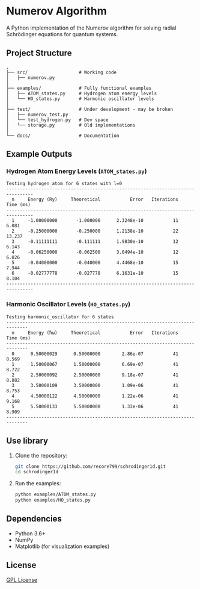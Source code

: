 # Numerov Algorithm

A Python implementation of the Numerov algorithm for solving radial Schrödinger equations for quantum systems.

## Project Structure

```
.
├── src/                   # Working code
│   ├── numerov.py
│
├── examples/              # Fully functional examples
│   ├── ATOM_states.py     # Hydrogen atom energy levels
│   └── HO_states.py       # Harmonic oscillator levels
│
├── test/                  # Under development - may be broken
│   ├── numerov_test.py
│   └── test_hydrogen.py   # Dev space
│   └── storage.py         # Old implementations
│
└── docs/                  # Documentation

```

## Example Outputs

### Hydrogen Atom Energy Levels (`ATOM_states.py`)

```text
Testing hydrogen_atom for 6 states with l=0
--------------------------------------------------------------------------------
  n     Energy (Ry)     Theoretical           Error   Iterations    Time (ms)
--------------------------------------------------------------------------------
  1     -1.00000000       -1.000000      2.3248e-10           11        6.081
  2     -0.25000000       -0.250000      1.2138e-10           22       13.237
  3     -0.11111111       -0.111111      1.9830e-10           12        6.143
  4     -0.06250000       -0.062500      3.0494e-10           12        6.026
  5     -0.04000000       -0.040000      4.4468e-10           15        7.944
  6     -0.02777778       -0.027778      6.1631e-10           15        8.104
--------------------------------------------------------------------------------
```

### Harmonic Oscillator Levels (`HO_states.py`)

```text
Testing harmonic_oscillator for 6 states
------------------------------------------------------------------------------
  n     Energy (ħω)     Theoretical           Error   Iterations    Time (ms)
------------------------------------------------------------------------------
  0      0.50000029      0.50000000        2.86e-07           41        8.569
  1      1.50000067      1.50000000        6.69e-07           41        8.722
  2      2.50000092      2.50000000        9.18e-07           41        8.882
  3      3.50000109      3.50000000        1.09e-06           41        8.753
  4      4.50000122      4.50000000        1.22e-06           41        9.168
  5      5.50000133      5.50000000        1.33e-06           41        8.909
------------------------------------------------------------------------------
```

## Use library

1. Clone the repository:
   ```bash
   git clone https://github.com/recore799/schrodinger1d.git
   cd schrodinger1d
   ```

2. Run the examples:
   ```bash
   python examples/ATOM_states.py
   python examples/HO_states.py
   ```

## Dependencies

- Python 3.6+
- NumPy
- Matplotlib (for visualization examples)

## License

[GPL License](LICENSE)
```
